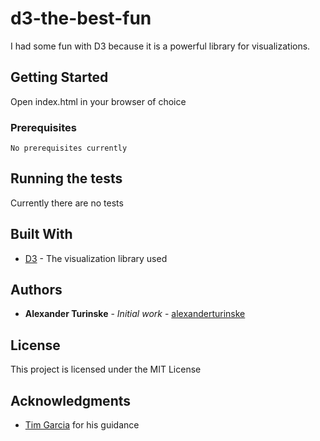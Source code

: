 # d3-the-best-fun

I had some fun with D3 because it is a powerful library for visualizations.

## Getting Started

Open index.html in your browser of choice

### Prerequisites

```
No prerequisites currently
```

## Running the tests

Currently there are no tests

## Built With

* [D3](https://d3js.org/) - The visualization library used

## Authors

* **Alexander Turinske** - *Initial work* - [alexanderturinske](https://github.com/alexanderturinske)

## License

This project is licensed under the MIT License

## Acknowledgments

* [Tim Garcia](https://github.com/tigarcia) for his guidance
